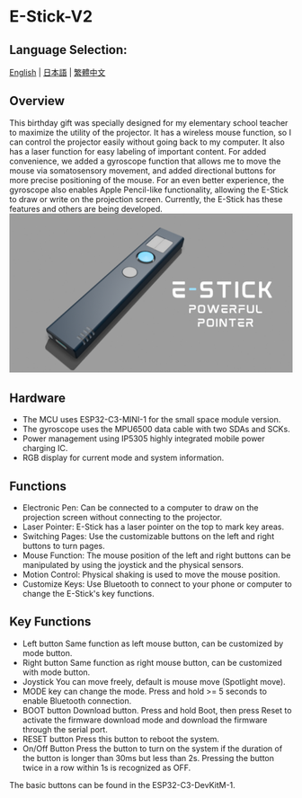 # E-Stick-V2   
## Language Selection:
[English](https://github.com/Knockoi/E-STICK-V2/blob/main/README.md) | [日本語](https://github.com/Knockoi/E-STICK-V2/blob/main/ReadmeJP.md) | [繁體中文](https://github.com/Knockoi/E-STICK-V2/blob/main/ReadmeTC.md)  
## Overview  
This birthday gift was specially designed for my elementary school teacher to maximize the utility of the projector. It has a wireless mouse function, so I can control the projector easily without going back to my computer.
It also has a laser function for easy labeling of important content. For added convenience, we added a gyroscope function that allows me to move the mouse via somatosensory movement, and added directional buttons for more precise positioning of the mouse.
For an even better experience, the gyroscope also enables Apple Pencil-like functionality, allowing the E-Stick to draw or write on the projection screen. Currently, the E-Stick has these features and others are being developed.  
  ![image](https://github.com/Knockoi/E-STICK-V2/blob/main/Image/E-Stick.png)
  
## Hardware  
- The MCU uses ESP32-C3-MINI-1 for the small space module version.
- The gyroscope uses the MPU6500 data cable with two SDAs and SCKs.
- Power management using IP5305 highly integrated mobile power charging IC.
- RGB display for current mode and system information.  

## Functions  
- Electronic Pen: Can be connected to a computer to draw on the projection screen without connecting to the projector.
- Laser Pointer: E-Stick has a laser pointer on the top to mark key areas.
- Switching Pages: Use the customizable buttons on the left and right buttons to turn pages.
- Mouse Function: The mouse position of the left and right buttons can be manipulated by using the joystick and the physical sensors.
- Motion Control: Physical shaking is used to move the mouse position.
- Customize Keys: Use Bluetooth to connect to your phone or computer to change the E-Stick's key functions.
  
## Key Functions  
- Left button Same function as left mouse button, can be customized by mode button.
- Right button Same function as right mouse button, can be customized with mode button.
- Joystick You can move freely, default is mouse move (Spotlight move).
- MODE key can change the mode. Press and hold >= 5 seconds to enable Bluetooth connection.
- BOOT button Download button. Press and hold Boot, then press Reset to activate the firmware download mode and download the firmware through the serial port.
- RESET button Press this button to reboot the system.
- On/Off Button Press the button to turn on the system if the duration of the button is longer than 30ms but less than 2s. Pressing the button twice in a row within 1s is recognized as OFF.
    
The basic buttons can be found in the ESP32-C3-DevKitM-1.
